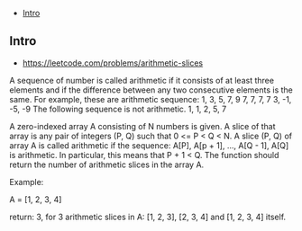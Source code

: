 - [Intro](#intro)

## Intro

- https://leetcode.com/problems/arithmetic-slices

A sequence of number is called arithmetic if it consists of at least three elements and if the difference between any two consecutive elements is the same.
For example, these are arithmetic sequence:
1, 3, 5, 7, 9
7, 7, 7, 7
3, -1, -5, -9
The following sequence is not arithmetic. 1, 1, 2, 5, 7

A zero-indexed array A consisting of N numbers is given. A slice of that array is any pair of integers (P, Q) such that 0 <= P < Q < N.
A slice (P, Q) of array A is called arithmetic if the sequence:
    A[P], A[p + 1], ..., A[Q - 1], A[Q] is arithmetic. In particular, this means that P + 1 < Q.
The function should return the number of arithmetic slices in the array A. 

Example:

A = [1, 2, 3, 4]

return: 3, for 3 arithmetic slices in A: [1, 2, 3], [2, 3, 4] and [1, 2, 3, 4] itself.
